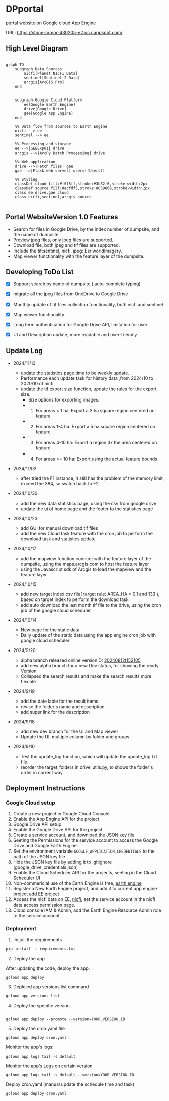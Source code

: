 # DPportal
portal website on Google cloud App Engine

URL: https://stone-armor-430205-e2.uc.r.appspot.com/


## High Level Diagram

```mermaid

graph TD
    subgraph Data Sources
        nicfi[Planet NICFI Data]
        sentinel[Sentinel-2 Data]
        arcgis[ArcGIS Pro]
    end


    subgraph Google Cloud Platform
        ee[Google Earth Engine]
        drive[Google Drive]
        gae[Google App Engine]
    end

    %% Data flow from sources to Earth Engine
    nicfi --> ee
    sentinel --> ee

    %% Processing and storage
    ee -->|GEEExpUI| drive
    arcgis -->|ArcPy Batch Processing| drive

    %% Web application
    drive -->|Fetch files| gae
    gae -->|Flask web server| users((Users))

    %% Styling
    classDef cloud fill:#f0f5ff,stroke:#3b82f6,stroke-width:2px
    classDef source fill:#ecfdf5,stroke:#059669,stroke-width:2px
    class ee,drive,gae cloud
    class nicfi,sentinel,arcgis source


```
## Portal WebsiteVersion 1.0 Features 
- Search for files in Google Drive, by the index number of dumpsite, and the name of dumpsite.
- Preview jpeg files, only jpeg files are supported.
- Download file, both jpeg and tif files are supported.
- Include the tif:sentinel, nicfi, jpeg: EsriworldImagery.
- Map viewer functionality with the feature layer of the dumpsite.

## Developing ToDo List
- [X] Support search by name of dumpsite ( auto-complete typing)
- [X] migrate all the jpeg files from OneDrive to Google Drive 
- [X] Monthly update of tif files collection functionality, both nicfi and sentinel
- [X] Map viewer functionality
- [X] Long term authentication for Google Drive API, limitation for user
- [X] UI and Description update, more readable and user-friendly


## Update Log
- 2024/11/13
    - update the statistics page time to be weekly update.
    - Performance each update task for history data ,from 2024/10 to 2020/10 of nicfi
    - update the tif export size function, update the rules for the export size.
        -  Size options for exporting images:
        -  1. For areas < 1 ha: Export a 3 ha square region centered on feature
        -  2. For areas 1-4 ha: Export a 5 ha square region centered on feature  
        -  3. For areas 4-10 ha: Export a region 3x the area centered on feature
        -  4. For areas >= 10 ha: Export using the actual feature bounds

- 2024/11/02
    - after tried the F1 instance, it still has the problem of the memory limit, exceed the 384, so switch back to F2


- 2024/10/30
    - add the new data statistics page, using the csv from google drive 
    - update the ui of home page and the footer to the statistics page


- 2024/10/23
    - add GUI for manual download tif files
    - add the new Cloud task feature with the cron job to perform the download task and statistics update

- 2024/10/17
    - add the mapview function conncet with the feature layer of the dumpsite, using the maps.arcgis.com to host the feature layer
    - using the Javascript sdk of Arcgis to load the mapview and the feature layer


- 2024/10/15
    - add new target index csv file( target rule: AREA_HA > 0.1 and 133 ), based on target index to perform the download task
    - add auto download the last month tif file to the drive, using the cron job of the google cloud scheduler


- 2024/10/14
    - New page for the static data
    - Daily update of the static data using the app engine cron job with google cloud scheduler

- 2024/9/20
    - alpha branch released online versionID: [20240812t152105](https://20240812t152105-dot-stone-armor-430205-e2.uc.r.appspot.com/)
    - add new alpha branch for a new Dev status, for showing the ready Version 
    - Collapsed the search results and make the search results more flexible 


- 2024/9/19
    - add the date lable for the result items 
    - revise the folder's name and description
    - add super link for the description


- 2024/9/18
    - add new dev branch for the UI and Map viewer
    - Update the UI, multiple column by folder and groups


- 2024/9/10
    - Test the update_log function, which will update the update_log.txt file.
    - reorder the target_folders in drive_utils.py, to shows the folder's order in correct way.







## Deployment Instructions

### Google Cloud setup

1. Create a new project in Google Cloud Console
2. Enable the App Engine API for the project
3. Google Drive API setup 
4. Enable the Google Drive API for the project
5. Create a service account, and download the JSON key file
6. Seeting the Permissions for the service account to access the Google Drive and Google Earth Engine.      
7. Set the environment variable `GOOGLE_APPLICATION_CREDENTIALS` to the path of the JSON key file
8. Hide the JSON key file by adding it to .gitignore (google_drive_credentials.json)
9. Enable the Cloud Scheduler API for the projects, seeting in the Cloud Scheduler UI
10. Non-commericial use of the Earth Engine is free, [earth engine](https://earthengine.google.com/noncommercial/)
11. Register a New Earth Engine project, and add it to current app engine project [add EE project](https://code.earthengine.google.com/register)
12. Access the nicfi data on EE, [nicfi](https://developers.planet.com/docs/integrations/gee/nicfi/), set the service account in the nicfi data access permission page.
13. Cloud console IAM & Admin, add the Earth Engine Resource Admin role to the service account.

### Deployment
1. Install the requirements

```
pip install -r requirements.txt
```

2. Deploy the app

After updating the code, deploy the app:
```
gcloud app deploy
```

3. Deploied app versions list command
```
gcloud app versions list
```

4. Deploy the specific version
```

gcloud app deploy --promote --version=YOUR_VERSION_ID
```

5. Deploy the cron.yaml file
```
gcloud app deploy cron.yaml
```

Monitor the app's logs:
```
gcloud app logs tail -s default
```

Monitor the app's Logs on certain version
```
gcloud app logs tail -s default --version=YOUR_VERSION_ID
```



Deploy cron.yaml (manual update the schedule time and task)
```
gcloud app deploy cron.yaml
```
